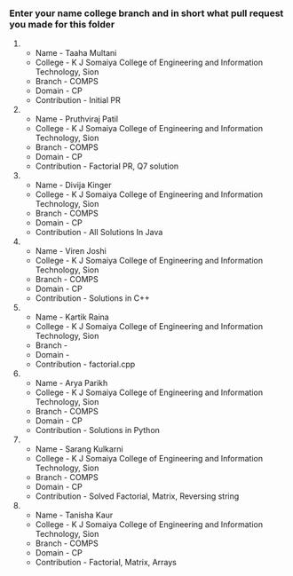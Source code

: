 ### Enter your name college branch and in short what pull request you made for this folder

1. * Name - Taaha Multani
   * College - K J Somaiya College of Engineering and Information Technology, Sion
   * Branch - COMPS
   * Domain - CP
   * Contribution - Initial PR

2. * Name - Pruthviraj Patil
   * College - K J Somaiya College of Engineering and Information Technology, Sion
   * Branch - COMPS
   * Domain - CP
   * Contribution - Factorial PR, Q7 solution

3. * Name - Divija Kinger
   * College - K J Somaiya College of Engineering and Information Technology, Sion
   * Branch - COMPS
   * Domain - CP
   * Contribution - All Solutions In Java

4. * Name - Viren Joshi
   * College - K J Somaiya College of Engineering and Information Technology, Sion
   * Branch - COMPS
   * Domain - CP
   * Contribution - Solutions in C++

5. * Name - Kartik Raina
   * College - K J Somaiya College of Engineering and Information Technology, Sion
   * Branch - 
   * Domain - 
   * Contribution - factorial.cpp


6. * Name - Arya Parikh
   * College - K J Somaiya College of Engineering and Information Technology, Sion
   * Branch - COMPS
   * Domain - CP
   * Contribution - Solutions in Python

7. * Name - Sarang Kulkarni
   * College - K J Somaiya College of Engineering and Information Technology, Sion
   * Branch - COMPS
   * Domain - CP
   * Contribution - Solved Factorial, Matrix, Reversing string

8. * Name - Tanisha Kaur
   * College - K J Somaiya College of Engineering and Information Technology, Sion
   * Branch - COMPS
   * Domain - CP
   * Contribution - Factorial, Matrix, Arrays

